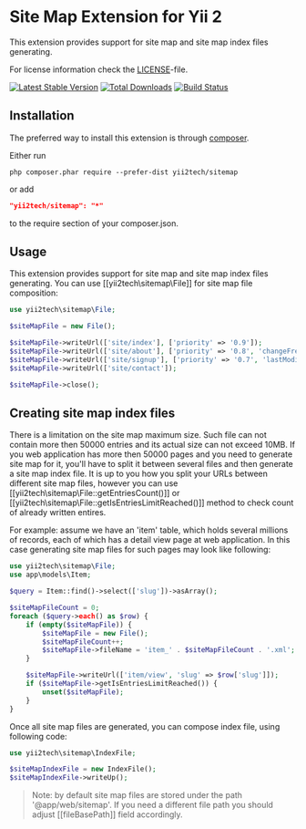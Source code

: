 Site Map Extension for Yii 2
============================

This extension provides support for site map and site map index files generating.

For license information check the [LICENSE](LICENSE.md)-file.

[![Latest Stable Version](https://poser.pugx.org/yii2tech/sitemap/v/stable.png)](https://packagist.org/packages/yii2tech/sitemap)
[![Total Downloads](https://poser.pugx.org/yii2tech/sitemap/downloads.png)](https://packagist.org/packages/yii2tech/sitemap)
[![Build Status](https://travis-ci.org/yii2tech/sitemap.svg?branch=master)](https://travis-ci.org/yii2tech/sitemap)


Installation
------------

The preferred way to install this extension is through [composer](http://getcomposer.org/download/).

Either run

```
php composer.phar require --prefer-dist yii2tech/sitemap
```

or add

```json
"yii2tech/sitemap": "*"
```

to the require section of your composer.json.


Usage
-----

This extension provides support for site map and site map index files generating.
You can use [[yii2tech\sitemap\File]] for site map file composition:

```php
use yii2tech\sitemap\File;

$siteMapFile = new File();

$siteMapFile->writeUrl(['site/index'], ['priority' => '0.9']);
$siteMapFile->writeUrl(['site/about'], ['priority' => '0.8', 'changeFrequency' => File::CHECK_FREQUENCY_WEEKLY]);
$siteMapFile->writeUrl(['site/signup'], ['priority' => '0.7', 'lastModified' => '2015-05-07']);
$siteMapFile->writeUrl(['site/contact']);

$siteMapFile->close();
```


## Creating site map index files <span id="creating-site-map-index-files"></span> 

There is a limitation on the site map maximum size. Such file can not contain more then 50000 entries and its
actual size can not exceed 10MB. If you web application has more then 50000 pages and you need to generate
site map for it, you'll have to split it between several files and then generate a site map index file.
It is up to you how you split your URLs between different site map files, however you can use [[yii2tech\sitemap\File::getEntriesCount()]]
or [[yii2tech\sitemap\File::getIsEntriesLimitReached()]] method to check count of already written entires.

For example: assume we have an 'item' table, which holds several millions of records, each of which has a detail
view page at web application. In this case generating site map files for such pages may look like following:

```php
use yii2tech\sitemap\File;
use app\models\Item;

$query = Item::find()->select(['slug'])->asArray();

$siteMapFileCount = 0;
foreach ($query->each() as $row) {
    if (empty($siteMapFile)) {
        $siteMapFile = new File();
        $siteMapFileCount++;
        $siteMapFile->fileName = 'item_' . $siteMapFileCount . '.xml';
    }

    $siteMapFile->writeUrl(['item/view', 'slug' => $row['slug']]);
    if ($siteMapFile->getIsEntriesLimitReached()) {
        unset($siteMapFile);
    }
}
```

Once all site map files are generated, you can compose index file, using following code:

```php
use yii2tech\sitemap\IndexFile;

$siteMapIndexFile = new IndexFile();
$siteMapIndexFile->writeUp();
```

> Note: by default site map files are stored under the path '@app/web/sitemap'. If you need a different file path
  you should adjust [[fileBasePath]] field accordingly.
